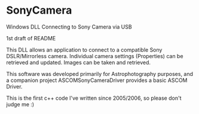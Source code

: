 # SonyCamera
Windows DLL Connecting to Sony Camera via USB

1st draft of README

This DLL allows an application to connect to a compatible Sony DSLR/Mirrorless camera.
Individual camera settings (Properties) can be retrieved and updated.
Images can be taken and retrieved.

This software was developed primarily for Astrophotography purposes, and a companion project ASCOMSonyCameraDriver provides a basic ASCOM Driver.

This is the first c++ code I've written since 2005/2006, so please don't judge me :)
